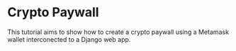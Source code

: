 # Crypto Paywall
This tutorial aims to show how to create a crypto paywall using a Metamask wallet interconected to a Django web app.
